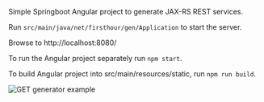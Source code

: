 Simple Springboot Angular project to generate JAX-RS REST services.

Run `src/main/java/net/firsthour/gen/Application` to start the server.

Browse to http://localhost:8080/

To run the Angular project separately run `npm start`.

To build Angular project into src/main/resources/static, run `npm run build`.

![GET generator example](https://i.imgur.com/7PK65I3.png)
